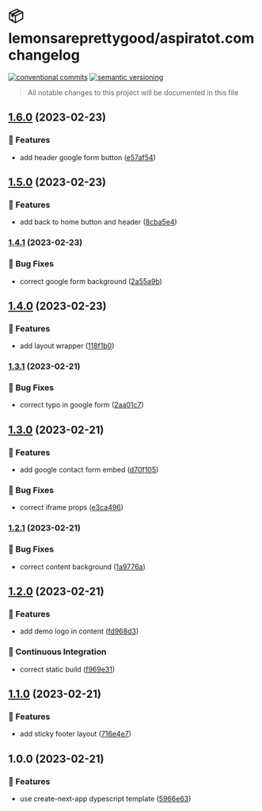 # 📦 lemonsareprettygood/aspiratot.com changelog

[![conventional commits](https://img.shields.io/badge/conventional%20commits-1.0.0-yellow.svg)](https://conventionalcommits.org)
[![semantic versioning](https://img.shields.io/badge/semantic%20versioning-2.0.0-green.svg)](https://semver.org)

> All notable changes to this project will be documented in this file

## [1.6.0](https://github.com/lemonsareprettygood/aspiratot.com/compare/v1.5.0...v1.6.0) (2023-02-23)


### 🍕 Features

* add header google form button ([e57af54](https://github.com/lemonsareprettygood/aspiratot.com/commit/e57af54b93b4a097b430e9c432db595d96e3dab0))

## [1.5.0](https://github.com/lemonsareprettygood/aspiratot.com/compare/v1.4.1...v1.5.0) (2023-02-23)


### 🍕 Features

* add back to home button and header ([8cba5e4](https://github.com/lemonsareprettygood/aspiratot.com/commit/8cba5e437f8dde7c7414280b2cec2e2a3f3f4c74))

### [1.4.1](https://github.com/lemonsareprettygood/aspiratot.com/compare/v1.4.0...v1.4.1) (2023-02-23)


### 🐛 Bug Fixes

* correct google form background ([2a55a9b](https://github.com/lemonsareprettygood/aspiratot.com/commit/2a55a9ba1927606fab173199f600719b401da74d))

## [1.4.0](https://github.com/lemonsareprettygood/aspiratot.com/compare/v1.3.1...v1.4.0) (2023-02-23)


### 🍕 Features

* add layout wrapper ([118f1b0](https://github.com/lemonsareprettygood/aspiratot.com/commit/118f1b0f25dab3911c155affc396553bab0d2195))

### [1.3.1](https://github.com/lemonsareprettygood/aspiratot.com/compare/v1.3.0...v1.3.1) (2023-02-21)


### 🐛 Bug Fixes

* correct typo in google form ([2aa01c7](https://github.com/lemonsareprettygood/aspiratot.com/commit/2aa01c741abb3773403f3fa59c6dd747b7fec6c4))

## [1.3.0](https://github.com/lemonsareprettygood/aspiratot.com/compare/v1.2.1...v1.3.0) (2023-02-21)


### 🍕 Features

* add google contact form embed ([d70f105](https://github.com/lemonsareprettygood/aspiratot.com/commit/d70f105ef5bc07d3188fd0218e0be5d43b666a20))


### 🐛 Bug Fixes

* correct iframe props ([e3ca496](https://github.com/lemonsareprettygood/aspiratot.com/commit/e3ca496b73814a4ee94b29ce6c8bff687c8129f0))

### [1.2.1](https://github.com/lemonsareprettygood/aspiratot.com/compare/v1.2.0...v1.2.1) (2023-02-21)


### 🐛 Bug Fixes

* correct content background ([1a9776a](https://github.com/lemonsareprettygood/aspiratot.com/commit/1a9776a9da5810e2977dc1a93e3fe8f14d27f2b9))

## [1.2.0](https://github.com/lemonsareprettygood/aspiratot.com/compare/v1.1.0...v1.2.0) (2023-02-21)


### 🍕 Features

* add demo logo in content ([fd968d3](https://github.com/lemonsareprettygood/aspiratot.com/commit/fd968d3d3ea2c11843e96bd533523ad9b42f12ea))


### 🔁 Continuous Integration

* correct static build ([f969e31](https://github.com/lemonsareprettygood/aspiratot.com/commit/f969e31125429b0d1355d80f4605e29c02d0d741))

## [1.1.0](https://github.com/lemonsareprettygood/aspiratot.com/compare/v1.0.0...v1.1.0) (2023-02-21)


### 🍕 Features

* add sticky footer layout ([716e4e7](https://github.com/lemonsareprettygood/aspiratot.com/commit/716e4e723e730ab678973c838dc3824037c38fd0))

## 1.0.0 (2023-02-21)


### 🍕 Features

* use create-next-app dypescript template ([5966e63](https://github.com/lemonsareprettygood/aspiratot.com/commit/5966e63adbfef79fbf2726c561a146459a931ef5))
